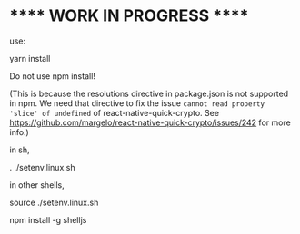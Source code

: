 

# **** WORK IN PROGRESS ****



use:

yarn install



Do not use npm install!

(This is because the resolutions directive in package.json is not supported in npm. We need that directive to fix the issue `cannot read property 'slice' of undefined` of react-native-quick-crypto. See https://github.com/margelo/react-native-quick-crypto/issues/242 for more info.)





in sh,

. ./setenv.linux.sh

in other shells,

source ./setenv.linux.sh



npm install -g shelljs



